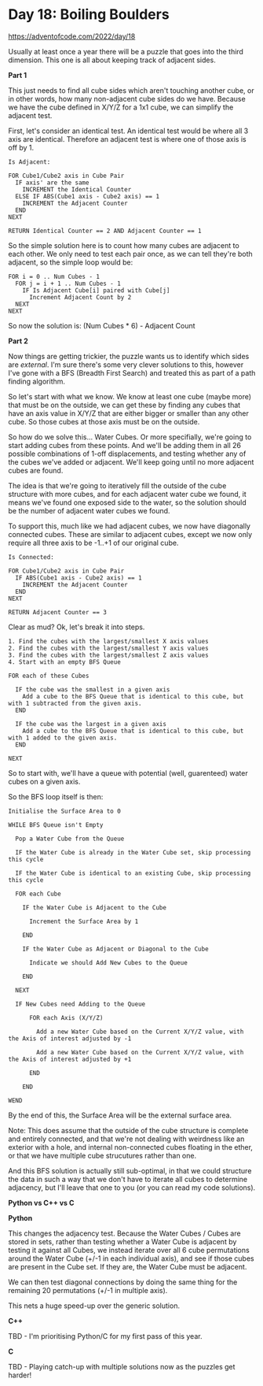 # Day 18: Boiling Boulders

https://adventofcode.com/2022/day/18

Usually at least once a year there will be a puzzle that goes into the third dimension.  This one is all about keeping track of adjacent sides.

**Part 1**

This just needs to find all cube sides which aren't touching another cube, or in other words, how many non-adjacent cube sides do we have.  Because we have the cube defined in X/Y/Z for a 1x1 cube, we can simplify the adjacent test.

First, let's consider an identical test.  An identical test would be where all 3 axis are identical.  Therefore an adjacent test is where one of those axis is off by 1.

    Is Adjacent:

    FOR Cube1/Cube2 axis in Cube Pair
      IF axis' are the same
        INCREMENT the Identical Counter
      ELSE IF ABS(Cube1 axis - Cube2 axis) == 1
        INCREMENT the Adjacent Counter
      END
    NEXT

    RETURN Identical Counter == 2 AND Adjacent Counter == 1

So the simple solution here is to count how many cubes are adjacent to each other.  We only need to test each pair once, as we can tell they're both adjacent, so the simple loop would be:

    FOR i = 0 .. Num Cubes - 1
      FOR j = i + 1 .. Num Cubes - 1
        IF Is Adjacent Cube[i] paired with Cube[j]
          Increment Adjacent Count by 2
      NEXT
    NEXT

So now the solution is: (Num Cubes * 6) - Adjacent Count

**Part 2**

Now things are getting trickier, the puzzle wants us to identify which sides are *external*.  I'm sure there's some very clever solutions to this, however I've gone with a BFS (Breadth First Search) and treated this as part of a path finding algorithm.

So let's start with what we know.  We know at least one cube (maybe more) that must be on the outside, we can get these by finding any cubes that have an axis value in X/Y/Z that are either bigger or smaller than any other cube.  So those cubes at those axis must be on the outside.

So how do we solve this... Water Cubes.  Or more specifially, we're going to start adding cubes from these points.  And we'll be adding them in all 26 possible combinations of 1-off displacements, and testing whether any of the cubes we've added or adjacent.  We'll keep going until no more adjacent cubes are found.

The idea is that we're going to iteratively fill the outside of the cube structure with more cubes, and for each adjacent water cube we found, it means we've found one exposed side to the water, so the solution should be the number of adjacent water cubes we found.

To support this, much like we had adjacent cubes, we now have diagonally connected cubes.  These are similar to adjacent cubes, except we now only require all three axis to be -1..+1 of our original cube.

    Is Connected:

    FOR Cube1/Cube2 axis in Cube Pair
      IF ABS(Cube1 axis - Cube2 axis) == 1
        INCREMENT the Adjacent Counter
      END
    NEXT

    RETURN Adjacent Counter == 3

Clear as mud?  Ok, let's break it into steps.

    1. Find the cubes with the largest/smallest X axis values
    2. Find the cubes with the largest/smallest Y axis values
    3. Find the cubes with the largest/smallest Z axis values
    4. Start with an empty BFS Queue

    FOR each of these Cubes

      IF the cube was the smallest in a given axis
        Add a cube to the BFS Queue that is identical to this cube, but with 1 subtracted from the given axis.
      END

      IF the cube was the largest in a given axis
        Add a cube to the BFS Queue that is identical to this cube, but with 1 added to the given axis.
      END

    NEXT

So to start with, we'll have a queue with potential (well, guarenteed) water cubes on a given axis.

So the BFS loop itself is then:

    Initialise the Surface Area to 0

    WHILE BFS Queue isn't Empty

      Pop a Water Cube from the Queue

      IF the Water Cube is already in the Water Cube set, skip processing this cycle

      IF the Water Cube is identical to an existing Cube, skip processing this cycle

      FOR each Cube

        IF the Water Cube is Adjacent to the Cube

          Increment the Surface Area by 1

        END

        IF the Water Cube as Adjacent or Diagonal to the Cube

          Indicate we should Add New Cubes to the Queue

        END

      NEXT

      IF New Cubes need Adding to the Queue

          FOR each Axis (X/Y/Z)

            Add a new Water Cube based on the Current X/Y/Z value, with the Axis of interest adjusted by -1

            Add a new Water Cube based on the Current X/Y/Z value, with the Axis of interest adjusted by +1

          END

        END

    WEND

By the end of this, the Surface Area will be the external surface area.

Note: This does assume that the outside of the cube structure is complete and entirely connected, and that we're not dealing with weirdness like an exterior with a hole, and internal non-connected cubes floating in the ether, or that we have multiple cube strucutures rather than one.

And this BFS solution is actually still sub-optimal, in that we could structure the data in such a way that we don't have to iterate all cubes to determine adjacency, but I'll leave that one to you (or you can read my code solutions).

**Python vs C++ vs C**

**Python**

This changes the adjacency test.  Because the Water Cubes / Cubes are stored in sets, rather than testing whether a Water Cube is adjacent by testing it against all Cubes, we instead iterate over all 6 cube permutations around the Water Cube (+/-1 in each individual axis), and see if those cubes are present in the Cube set.  If they are, the Water Cube must be adjacent.

We can then test diagonal connections by doing the same thing for the remaining 20 permutations (+/-1 in multiple axis).

This nets a huge speed-up over the generic solution.

**C++**

TBD - I'm prioritising Python/C for my first pass of this year.

**C**

TBD - Playing catch-up with multiple solutions now as the puzzles get harder!